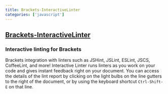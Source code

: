 ```yaml
---
title: Brackets-InteractiveLinter
categories: ['javascript']
---
```

## [Brackets-InteractiveLinter](https://github.com/MiguelCastillo/Brackets-InteractiveLinter)

### Interactive linting for Brackets

Brackets integration with linters such as JSHint, JSLint, ESLint, JSCS, CoffeeLint, and more! Interactive Linter runs linters as you work on your code and gives instant feedback right on your document. You can access the details of the lint report by clicking on the light bulbs on the line gutters to the right of the document, or by using the keyboard shortcut `Ctrl-Shift-E` on that line.

